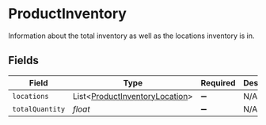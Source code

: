 # ProductInventory

Information about the total inventory as well as the locations inventory is in.


## Fields

| Field                                                                             | Type                                                                              | Required                                                                          | Description                                                                       |
| --------------------------------------------------------------------------------- | --------------------------------------------------------------------------------- | --------------------------------------------------------------------------------- | --------------------------------------------------------------------------------- |
| `locations`                                                                       | List<[ProductInventoryLocation](../../models/shared/ProductInventoryLocation.md)> | :heavy_minus_sign:                                                                | N/A                                                                               |
| `totalQuantity`                                                                   | *float*                                                                           | :heavy_minus_sign:                                                                | N/A                                                                               |